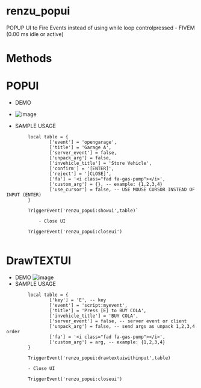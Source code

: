 # renzu_popui
POPUP UI to Fire Events instead of using while loop controlpressed - FIVEM (0.00 ms idle or active)

# Methods
# POPUI
- DEMO
- ![image](https://user-images.githubusercontent.com/82306584/128149638-1ebd6be1-7100-4a8b-a3e6-64e1f974abee.png)

- SAMPLE USAGE
``` 
        local table = {
                ['event'] = 'opengarage',
                ['title'] = 'Garage A',
                ['server_event'] = false,
                ['unpack_arg'] = false,
                ['invehicle_title'] = 'Store Vehicle',
                ['confirm'] = '[ENTER]',
                ['reject'] = '[CLOSE]',
                ['fa'] = '<i class="fad fa-gas-pump"></i>',
                ['custom_arg'] = {}, -- example: {1,2,3,4}
                ['use_cursor'] = false, -- USE MOUSE CURSOR INSTEAD OF INPUT (ENTER)
        }
        
        TriggerEvent('renzu_popui:showui',table)`

            - Close UI
    
        TriggerEvent('renzu_popui:closeui')
    
 ```

# DrawTEXTUI

- DEMO
![image](https://user-images.githubusercontent.com/82306584/128149843-b258f43e-64e5-45b0-acf0-626250f8ea80.png)
- SAMPLE USAGE

``` 
        local table = {
                ['key'] = 'E', -- key
                ['event'] = 'script:myevent',
                ['title'] = 'Press [E] to BUY COLA',
                ['invehicle_title'] = 'BUY COLA',
                ['server_event'] = false, -- server event or client
                ['unpack_arg'] = false, -- send args as unpack 1,2,3,4 order
                ['fa'] = '<i class="fad fa-gas-pump"></i>',
                ['custom_arg'] = arg, -- example: {1,2,3,4}
        }
        
        TriggerEvent('renzu_popui:drawtextuiwithinput',table)
        
        - Close UI
    
        TriggerEvent('renzu_popui:closeui')
    
 ```
